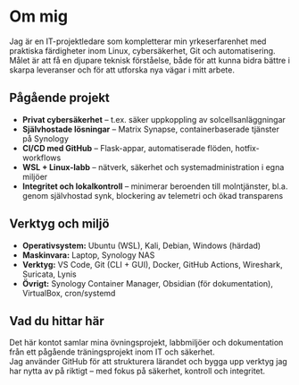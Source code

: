 # Om mig

Jag är en IT-projektledare som kompletterar min yrkeserfarenhet med praktiska färdigheter inom Linux, cybersäkerhet, Git och automatisering.  
Målet är att få en djupare teknisk förståelse, både för att kunna bidra bättre i skarpa leveranser och för att utforska nya vägar i mitt arbete.

## Pågående projekt

- **Privat cybersäkerhet** – t.ex. säker uppkoppling av solcellsanläggningar
- **Självhostade lösningar** – Matrix Synapse, containerbaserade tjänster på Synology
- **CI/CD med GitHub** – Flask-appar, automatiserade flöden, hotfix-workflows
- **WSL + Linux-labb** – nätverk, säkerhet och systemadministration i egna miljöer
- **Integritet och lokalkontroll** – minimerar beroenden till molntjänster, bl.a. genom självhostad synk, blockering av telemetri och ökad transparens

## Verktyg och miljö

- **Operativsystem:** Ubuntu (WSL), Kali, Debian, Windows (härdad)
- **Maskinvara:** Laptop, Synology NAS
- **Verktyg:** VS Code, Git (CLI + GUI), Docker, GitHub Actions, Wireshark, Suricata, Lynis
- **Övrigt:** Synology Container Manager, Obsidian (för dokumentation), VirtualBox, cron/systemd

## Vad du hittar här

Det här kontot samlar mina övningsprojekt, labbmiljöer och dokumentation från ett pågående träningsprojekt inom IT och säkerhet.  
Jag använder GitHub för att strukturera lärandet och bygga upp verktyg jag har nytta av på riktigt – med fokus på säkerhet, kontroll och integritet.
```
